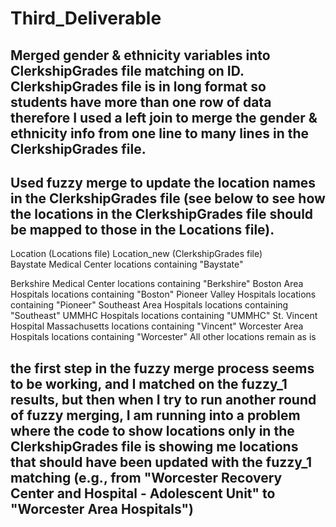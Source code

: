 # Third_Deliverable

## Merged gender & ethnicity variables into ClerkshipGrades file matching on ID. ClerkshipGrades file is in long format so students have more than one row of data therefore I used a left join to merge the gender & ethnicity info from one line to many lines in the ClerkshipGrades file.

## Used fuzzy merge to update the location names in the ClerkshipGrades file (see below to see how the locations in the ClerkshipGrades file should be mapped to those in the Locations file).
Location (Locations file)	            Location_new (ClerkshipGrades file)<br>
Baystate Medical Center	              locations containing "Baystate"

Berkshire Medical Center	            locations containing "Berkshire"
Boston Area Hospitals	                locations containing "Boston"
Pioneer Valley Hospitals	            locations containing "Pioneer"
Southeast Area Hospitals	            locations containing "Southeast"
UMMHC Hospitals	                      locations containing "UMMHC"
St. Vincent Hospital Massachusetts	  locations containing "Vincent"
Worcester Area Hospitals	            locations containing "Worcester"
All other locations                   remain as is

## the first step in the fuzzy merge process seems to be working, and I matched on the fuzzy_1 results, but then when I try to run another round of fuzzy merging, I am running into a problem where the code to show locations only in the ClerkshipGrades file is showing me locations that should have been updated with the fuzzy_1 matching (e.g., from "Worcester Recovery Center and Hospital - Adolescent Unit" to "Worcester Area Hospitals")
 
